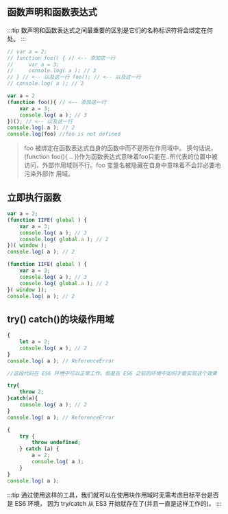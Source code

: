 ## 函数声明和函数表达式
:::tip
数声明和函数表达式之间最重要的区别是它们的名称标识符将会绑定在何处。
:::
```js
// var a = 2;
// function foo() { // <-- 添加这一行
//     var a = 3; 
//     console.log( a ); // 3
// } // <-- 以及这一行 foo(); // <-- 以及这一行
// console.log( a ); // 2

var a = 2
(function foo(){ // <-- 添加这一行 
    var a = 3;
    console.log( a ); // 3 
})(); // <-- 以及这一行 
console.log( a ); // 2
console.log(foo) //foo is not defined
```
> foo 被绑定在函数表达式自身的函数中而不是所在作用域中。
换句话说，(function foo(){ .. })作为函数表达式意味着foo只能在..所代表的位置中被访问，外部作用域则不行。foo 变量名被隐藏在自身中意味着不会非必要地污染外部作 用域。
## 立即执行函数
```js
var a = 2;
(function IIFE( global ) {
    var a = 3;
    console.log( a ); // 3 
    console.log( global.a ); // 2
})( window );
console.log( a ); // 2

(function IIFE( global ) {
    var a = 3;
    console.log( a ); // 3 
    console.log( global.a ); // 2
}( window ));
console.log( a ); // 2
```
## try() catch()的块级作用域
```js
{
    let a = 2;
    console.log( a ); // 2
}
console.log( a ); // ReferenceError

//这段代码在 ES6 环境中可以正常工作。但是在 ES6 之前的环境中如何才能实现这个效果

try{
    throw 2;
}catch(a){ 
    console.log( a ); // 2
}
console.log( a ); // ReferenceError

{
    try {
        throw undefined;
    } catch (a) {
        a = 2;
        console.log( a );
    }
}
console.log( a );

```
:::tip
通过使用这样的工具，我们就可以在使用块作用域时无需考虑目标平台是否是 ES6 环境， 因为 try/catch 从 ES3 开始就存在了(并且一直是这样工作的)。
:::


